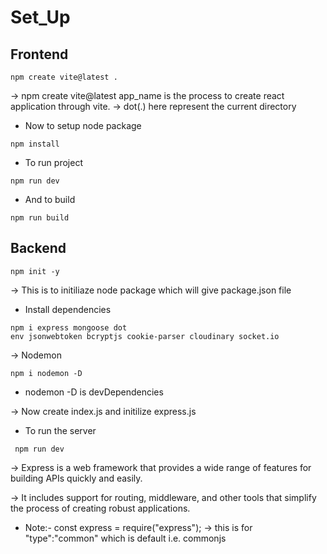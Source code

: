 # Set_Up
## Frontend
```
npm create vite@latest .
```

-> npm create vite@latest app_name is the process to create react application through vite.
-> dot(.) here represent the current directory

* Now to setup node package 
```
npm install
```

* To run project 
```
npm run dev
```

* And to build 
```
npm run build
```

## Backend
```
npm init -y
```

-> This is to initiliaze node package which will give package.json file

* Install dependencies
```
npm i express mongoose dot
env jsonwebtoken bcryptjs cookie-parser cloudinary socket.io
```
-> Nodemon 
```
npm i nodemon -D
```
* nodemon -D is devDependencies

-> Now create index.js and initilize express.js

* To run the server
```
 npm run dev
 ```

 -> Express is a web framework that provides a wide range of features for building APIs quickly and easily.

 -> It includes support for routing, middleware, and other tools that simplify the process of creating robust applications. 

 * Note:- const express = require("express");  -> this is for "type":"common" which is default i.e. commonjs
